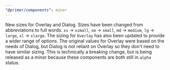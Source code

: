 ```yaml
---
"@primer/components": minor
---
```


New sizes for Overlay and Dialog.  Sizes have been changed from abbreviations to full words.  `xs` -> `xsmall`, `sm` -> `small`, `md` -> `medium`, `lg` -> `large`, `xl` -> `xlarge`.  The sizing for `Overlay` has also been updated to provide a wider range of options.  The original values for Overlay were based on the needs of Dialog, but Dialog is not reliant on Overlay so they don't need to have similar sizing.  This is technically a breaking change, but is being released as a minor because these components are both still in `alpha` status.
